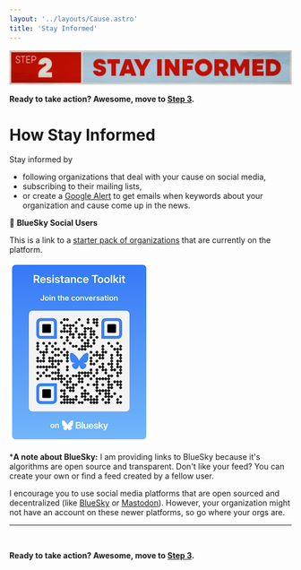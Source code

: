```yaml
---
layout: '../layouts/Cause.astro'
title: 'Stay Informed'
---
```


![Step 2. Stay informed.](../assets/Step2.png)

**Ready to take action? Awesome, move to [Step 3](/actions).**

# How Stay Informed

Stay informed by 
- following organizations that deal with your cause on social media,
- subscribing to their mailing lists, 
- or create a [Google Alert](https://support.google.com/websearch/answer/4815696?hl=en) to get emails when keywords about your organization and cause come up in the news.


🦋 **BlueSky Social Users**

This is a link to a [starter pack of organizations](https://go.bsky.app/8i9FuqR) that are currently on the platform.

![QR code to the Resistance Toolkit Starter Pack on BlueSky Social. Scan with your phone's camera to open up the link.](../assets/qr-code.png)

***A note about BlueSky:** I am providing links to BlueSky because it's algorithms are open source and transparent. Don't like your feed? You can create your own or find a feed created by a fellow user.

I encourage you to use social media platforms that are open sourced and decentralized (like [BlueSky](https://bsky.app/) or [Mastodon](https://joinmastodon.org/)). However, your organization might not have an account on these newer platforms, so go where your orgs are. 

---

<br />

**Ready to take action? Awesome, move to [Step 3](/actions).**